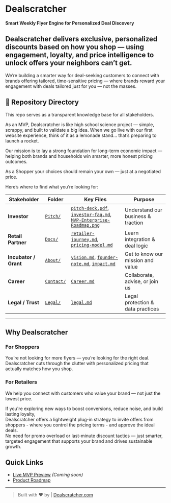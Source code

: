# Dealscratcher

**Smart Weekly Flyer Engine for Personalized Deal Discovery**

Dealscratcher delivers exclusive, personalized discounts based on how you shop — using engagement, loyalty, and price intelligence to unlock offers your neighbors can’t get.
---
We’re building a smarter way for deal-seeking customers to connect with brands offering tailored, time-sensitive pricing — where brands reward your engagement with deals tailored just for you — not the masses.

## 📁 Repository Directory

This repo serves as a transparent knowledge base for all stakeholders.

As an MVP, Dealscratcher is like high school science project — simple, scrappy, and built to validate a big idea. When we go live with our first website experience, think of it as a lemonade stand… that’s preparing to launch a rocket.

Our mission is to lay a strong foundation for long-term economic impact — helping both brands and households win smarter, more honest pricing outcomes.

As a Shopper your choices should remain your own — just at a negotiated price.

Here’s where to find what you’re looking for:

| Stakeholder         | Folder         | Key Files                                    | Purpose |
|---------------------|----------------|------------------------------------------------|-----------|
| **Investor**         | [`Pitch/`](Pitch)       | [`pitch-deck.pdf`](Pitch/pitch-deck.pdf), [`investor-faq.md`](Pitch/investor-faq.md), [`MVP-Enterprise-Roadmap.png`](Pitch/MVP-Enterprise-Roadmap.png) | Understand our business & traction |
| **Retail Partner**   | [`Docs/`](Docs)         | [`retailer-journey.md`](Docs/retailer-journey.md), [`pricing-model.md`](Docs/pricing-model.md) | Learn integration & deal logic |
| **Incubator / Grant**| [`About/`](About)       | [`vision.md`](About/vision.md), [`founder-note.md`](About/founder-note.md), [`impact.md`](About/impact.md) | Get to know our mission and value |
| **Career**      | [`Contact/`](Contact)   | [`Career.md`](Contact/Career.md) | Collaborate, advise, or join us |
| **Legal / Trust**    | [`Legal/`](Legal)       | [`legal.md`](Legal/legal.md)  | Legal protection & data practices |

---

## Why Dealscratcher

### For Shoppers
You’re not looking for more flyers — you’re looking for the right deal.  
Dealscratcher cuts through the clutter with personalized pricing that actually matches how you shop.

### For Retailers
We help you connect with customers who value your brand — not just the lowest price.

If you're exploring new ways to boost conversions, reduce noise, and build lasting loyalty,  
Dealscratcher offers a lightweight plug-in strategy to invite offers from shoppers - where you control the pricing terms - and approve the ideal deals.  
No need for promo overload or last-minute discount tactics — just smarter, targeted engagement that supports your brand and drives sustainable growth.

## Quick Links
- [Live MVP Preview](#) *(Coming soon)*
- [Product Roadmap](Pitch/MVP-Enterprise-Roadmap.png)

---

> Built with ❤️ by | [Dealscratcher.com](https://dealscratcher.com)
